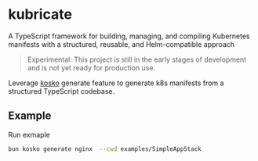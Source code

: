 # kubricate

A TypeScript framework for building, managing, and compiling Kubernetes manifests with a structured, reusable, and Helm-compatible approach

> Experimental: This project is still in the early stages of development and is not yet ready for production use.

Leverage [kosko](https://kosko.dev/) generate feature to generate k8s manifests from a structured TypeScript codebase.

## Example

Run exmaple
```bash
bun kosko generate nginx  --cwd examples/SimpleAppStack 
```